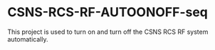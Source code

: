 # CSNS-RCS-RF-AUTOONOFF-seq
This project is used to turn on and turn off the CSNS RCS RF system automatically.
